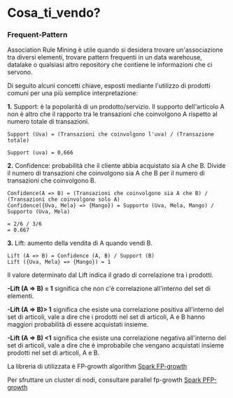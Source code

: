 # Cosa_ti_vendo?

### Frequent-Pattern
Association Rule Mining è utile quando si desidera trovare un'associazione tra diversi elementi, trovare pattern frequenti in un data warehouse, datalake o qualsiasi altro repository che contiene le informazioni che ci servono.

Di seguito alcuni concetti chiave, esposti mediante l'utilizzo di prodotti comuni per una più semplice interpretazione:

**1.** Support: è la popolarità di un prodotto/servizio. Il supporto dell'articolo A non è altro che il rapporto tra le transazioni che coinvolgono A rispetto al numero totale di transazioni.

    Support (Uva) = (Transazioni che coinvolgono l'uva) / (Transazione totale)

    Support (uva) = 0,666

**2.** Confidence: probabilità che il cliente abbia acquistato sia A che B. Divide il numero di transazioni che coinvolgono sia A che B per il numero di transazioni che coinvolgono B.

    Confidence(A => B) = (Transazioni che coinvolgono sia A che B) / (Transazioni che coinvolgono solo A)
    Confidence({Uva, Mela} => {Mango}) = Supporto (Uva, Mela, Mango) / Supporto (Uva, Mela)

    = 2/6 / 3/6 
    = 0.667

**3.** Lift: aumento della vendita di A quando vendi B.

    Lift (A => B) = Confidence (A, B) / Support (B)
    Lift ({Uva, Mela} => {Mango}) = 1

Il valore determinato dal Lift indica il grado di correlazione tra i prodotti.

**-Lift (A => B) = 1** significa che non c'è correlazione all'interno del set di elementi.

**-Lift (A => B)> 1** significa che esiste una correlazione positiva all'interno del set di articoli, vale a dire che i prodotti nel set di articoli, A e B hanno maggiori probabilità di essere acquistati insieme.

**-Lift (A => B) <1** significa che esiste una correlazione negativa all'interno del set di articoli, vale a dire che è improbabile che vengano acquistati insieme prodotti nel set di articoli, A e B.

La libreria di utilizzata è FP-growth algorithm 
[Spark FP-growth](https://spark.apache.org/docs/2.2.0/ml-frequent-pattern-mining.html)

Per sfruttare un cluster di nodi, consultare parallel fp-growth
[Spark PFP-growth](https://dl.acm.org/doi/10.1145/1454008.1454027)


